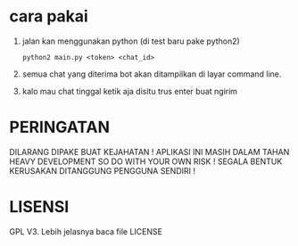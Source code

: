 # cara pakai
1. jalan kan menggunakan python (di test baru pake python2)

	```
	python2 main.py <token> <chat_id>
	```

2. semua chat yang diterima bot akan ditampilkan di layar command line.
3. kalo mau chat tinggal ketik aja disitu trus enter buat ngirim

# PERINGATAN
DILARANG DIPAKE BUAT KEJAHATAN !
APLIKASI INI MASIH DALAM TAHAN HEAVY DEVELOPMENT SO DO WITH YOUR OWN RISK !
SEGALA BENTUK KERUSAKAN DITANGGUNG PENGGUNA SENDIRI !

# LISENSI
GPL V3. Lebih jelasnya baca file LICENSE
